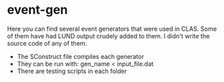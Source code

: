 # event-gen
Here you can find several event generators that were used in CLAS.  Some of them have had LUND output crudely added to them.  I didn't write the source code of any of them.

- The SConstruct file compiles each generator
- They can be run with: gen_name < input_file.dat
- There are testing scripts in each folder